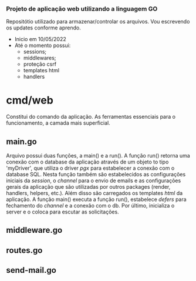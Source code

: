### Projeto de aplicação web utilizando a linguagem GO
Repositótio utilizado para armazenar/controlar os arquivos. Vou escrevendo os updates conforme aprendo.

* Inicio em 10/05/2022
* Até o momento possui:
    - sessions; 
    - middlewares; 
    - proteção csrf
    - templates html
    - handlers

# cmd/web
Constitui do comando da aplicação. As ferramentas essenciais para o funcionamento, a camada mais superficial.

## main.go
Arquivo possui duas funções, a main() e a run().
A função run() retorna uma conexão com o database da aplicação através de um objeto to tipo 'myDriver', que utiliza o driver *pgx* para estabelecer a conexão com o database SQL. Nesta função também são estabelecidos as configurações iniciais da *session*, o *channel* para o envio de emails e as configurações gerais da aplicação que são utilizadas por outros packages (render, handlers, helpers, etc.). Além disso são carregados os templates *html* da aplicação.
A função main() executa a função run(), estabelece *defers* para fechamento do *channel* e a conexão com o db. Por último, inicializa o server e o coloca para escutar as solicitações.

## middleware.go

## routes.go

## send-mail.go
